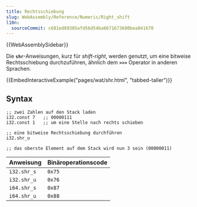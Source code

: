 ```yaml
---
title: Rechtsschiebung
slug: WebAssembly/Reference/Numeric/Right_shift
l10n:
  sourceCommit: c681ed89305afd56d54ba6671673680bea041670
---
```


{{WebAssemblySidebar}}

Die **`shr`**-Anweisungen, kurz für _shift-right_, werden genutzt, um eine bitweise Rechtsschiebung durchzuführen, ähnlich dem **`>>>`** Operator in anderen Sprachen.

{{EmbedInteractiveExample("pages/wat/shr.html", "tabbed-taller")}}

## Syntax

```wasm
;; zwei Zahlen auf den Stack laden
i32.const 7   ;; 00000111
i32.const 1   ;; um eine Stelle nach rechts schieben

;; eine bitweise Rechtsschiebung durchführen
i32.shr_u

;; das oberste Element auf dem Stack wird nun 3 sein (00000011)
```

| Anweisung   | Binäroperationscode |
| ----------- | -------------------- |
| `i32.shr_s` | `0x75`               |
| `i32.shr_u` | `0x76`               |
| `i64.shr_s` | `0x87`               |
| `i64.shr_u` | `0x88`               |
